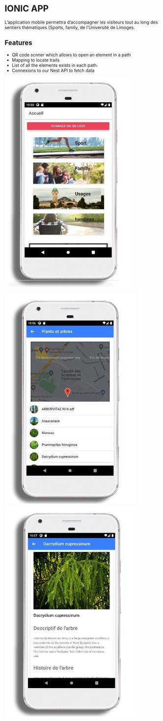 ﻿# IONIC APP 
 
 L’application mobile permettra d’accompagner les visiteurs tout au long des sentiers thématiques (Sports, family,  de l’Université de Limoges.
 
## Features

- QR code scnner which allows to open an element in a path
- Mapping to locate trails
- List of all the elements exists in each path.
- Connexions to our Nest API to fetch data




![Alt text](/home.jpg?raw=true "Title")




<img src="img/listing.jpg" alt="CRUD usage" />



<img src="/item.jpg" />
 
